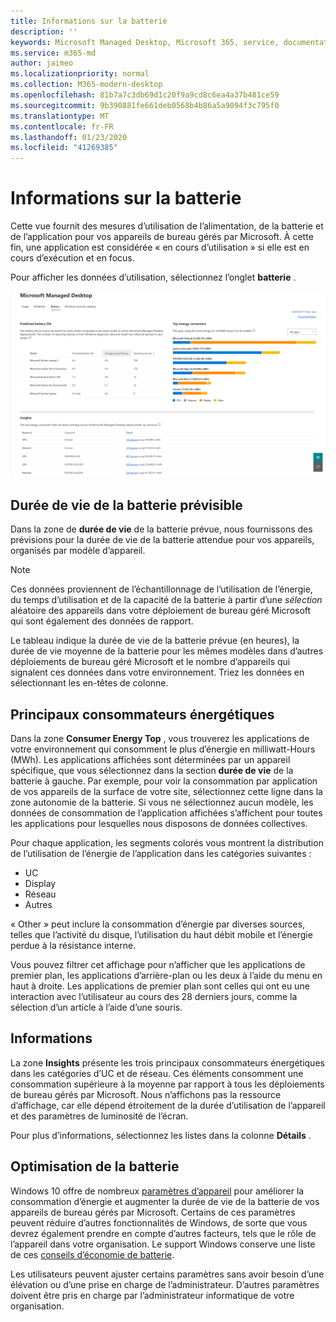 ```yaml
---
title: Informations sur la batterie
description: ''
keywords: Microsoft Managed Desktop, Microsoft 365, service, documentation
ms.service: m365-md
author: jaimeo
ms.localizationpriority: normal
ms.collection: M365-modern-desktop
ms.openlocfilehash: 81b7a7c3db69d1c20f9a9cd8c6ea4a37b481ce59
ms.sourcegitcommit: 9b390881fe661deb0568b4b86a5a9094f3c795f0
ms.translationtype: MT
ms.contentlocale: fr-FR
ms.lasthandoff: 01/23/2020
ms.locfileid: "41269385"
---
```

# <a name="battery-insights"></a>Informations sur la batterie
Cette vue fournit des mesures d’utilisation de l’alimentation, de la batterie et de l’application pour vos appareils de bureau gérés par Microsoft. À cette fin, une application est considérée « en cours d’utilisation » si elle est en cours d’exécution et en focus.

Pour afficher les données d’utilisation, sélectionnez l’onglet **batterie** .

![Volet de la batterie : durée de vie de la batterie prévisible par modèle d’appareil dans le coin supérieur gauche, consommateurs de l’énergie de haut niveau (par application) dans le coin supérieur droit, tableau Insights en bas. Lien vers la documentation en haut à droite.](images/insights_battery.png)

## <a name="predicted-battery-life"></a>Durée de vie de la batterie prévisible

Dans la zone de **durée de vie** de la batterie prévue, nous fournissons des prévisions pour la durée de vie de la batterie attendue pour vos appareils, organisés par modèle d’appareil.

> [!NOTE]
> Ces données proviennent de l’échantillonnage de l’utilisation de l’énergie, du temps d’utilisation et de la capacité de la batterie à partir d’une <em>sélection</em> aléatoire des appareils dans votre déploiement de bureau géré Microsoft qui sont également des données de rapport.

Le tableau indique la durée de vie de la batterie prévue (en heures), la durée de vie moyenne de la batterie pour les mêmes modèles dans d’autres déploiements de bureau géré Microsoft et le nombre d’appareils qui signalent ces données dans votre environnement. Triez les données en sélectionnant les en-têtes de colonne.



## <a name="top-energy-consumers"></a>Principaux consommateurs énergétiques

Dans la zone **Consumer Energy Top** , vous trouverez les applications de votre environnement qui consomment le plus d’énergie en milliwatt-Hours (MWh). Les applications affichées sont déterminées par un appareil spécifique, que vous sélectionnez dans la section **durée de vie** de la batterie à gauche. Par exemple, pour voir la consommation par application de vos appareils de la surface de votre site, sélectionnez cette ligne dans la zone autonomie de la batterie. Si vous ne sélectionnez aucun modèle, les données de consommation de l’application affichées s’affichent pour toutes les applications pour lesquelles nous disposons de données collectives.

 Pour chaque application, les segments colorés vous montrent la distribution de l’utilisation de l’énergie de l’application dans les catégories suivantes :

- UC
- Display
- Réseau
- Autres

« Other » peut inclure la consommation d’énergie par diverses sources, telles que l’activité du disque, l’utilisation du haut débit mobile et l’énergie perdue à la résistance interne. 

Vous pouvez filtrer cet affichage pour n’afficher que les applications de premier plan, les applications d’arrière-plan ou les deux à l’aide du menu en haut à droite. Les applications de premier plan sont celles qui ont eu une interaction avec l’utilisateur au cours des 28 derniers jours, comme la sélection d’un article à l’aide d’une souris.

## <a name="insights"></a>Informations

La zone **Insights** présente les trois principaux consommateurs énergétiques dans les catégories d’UC et de réseau. Ces éléments consomment une consommation supérieure à la moyenne par rapport à tous les déploiements de bureau gérés par Microsoft. Nous n’affichons pas la ressource d’affichage, car elle dépend étroitement de la durée d’utilisation de l’appareil et des paramètres de luminosité de l’écran. 

Pour plus d’informations, sélectionnez les listes dans la colonne **Détails** .

## <a name="battery-optimization"></a>Optimisation de la batterie

Windows 10 offre de nombreux [paramètres d’appareil](https://support.microsoft.com/help/20443/windows-10-battery-saving-tips) pour améliorer la consommation d’énergie et augmenter la durée de vie de la batterie de vos appareils de bureau gérés par Microsoft. Certains de ces paramètres peuvent réduire d’autres fonctionnalités de Windows, de sorte que vous devrez également prendre en compte d’autres facteurs, tels que le rôle de l’appareil dans votre organisation. Le support Windows conserve une liste de ces [conseils d’économie de batterie](https://support.microsoft.com/help/20443/windows-10-battery-saving-tips).

Les utilisateurs peuvent ajuster certains paramètres sans avoir besoin d’une élévation ou d’une prise en charge de l’administrateur. D’autres paramètres doivent être pris en charge par l’administrateur informatique de votre organisation.
